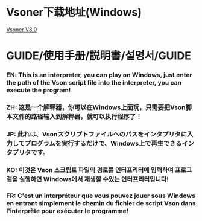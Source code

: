 # Vsoner下载地址(Windows)
[Vsoner V8.0](Vsoner.exe)
# GUIDE/使用手册/説明書/설명서/GUIDE
### EN: This is an interpreter, you can play on Windows, just enter the path of the Vson script file into the interpreter, you can execute the program!
### ZH: 这是一个解释器，你可以在Windows上面玩，只需要把Vson脚本文件的路径输入到解释器，就可以执行程序了！
### JP: 此れは、Vsonスクリプトファイルへのパスをインタプリタに入力してプログラムを実行するだけで、Windows上で再生できるインタプリタです。
### KO: 이것은 Vson 스크립트 파일의 경로를 인터프리터에 입력하여 프로그램을 실행하면 Windows에서 재생할 수있는 인터프리터입니다!
### FR: C'est un interpréteur que vous pouvez jouer sous Windows en entrant simplement le chemin du fichier de script Vson dans l'interprète pour exécuter le programme!
